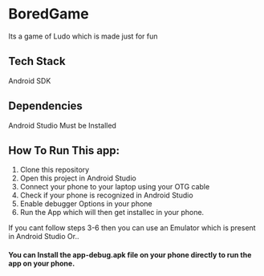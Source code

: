 # BoredGame
Its a game of Ludo which is made just for fun

## Tech Stack
Android SDK

## Dependencies
Android Studio Must be Installed

## How To Run This app:

1. Clone this repository
2. Open this project in Android Studio
3. Connect your phone to your laptop using your OTG cable
4. Check if your phone is recognized in Android Studio
5. Enable debugger Options in your phone
6. Run the App which will then get installec in your phone.

If you cant follow steps 3-6 then you can use an Emulator which is present in Android Studio
Or..
#### You can Install the app-debug.apk file on your phone directly to run the app on your phone. 
